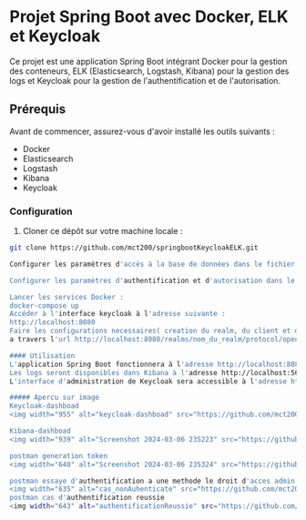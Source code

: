 # Projet Spring Boot avec Docker, ELK et Keycloak

Ce projet est une application Spring Boot intégrant Docker pour la gestion des conteneurs, ELK (Elasticsearch, Logstash, Kibana) pour la gestion des logs et Keycloak pour la gestion de l'authentification et de l'autorisation.

## Prérequis

Avant de commencer, assurez-vous d'avoir installé les outils suivants :

- Docker
- Elasticsearch
- Logstash
- Kibana
- Keycloak

### Configuration

1. Cloner ce dépôt sur votre machine locale :

```bash
git clone https://github.com/mct200/springbootKeycloakELK.git

Configurer les paramètres d'accès à la base de données dans le fichier application.properties.

Configurer les paramètres d'authentification et d'autorisation dans le fichier application.properties et dans la configuration Keycloak.

Lancer les services Docker :
docker-compose up
Accéder à l'interface keycloak à l'adresse suivante :
http://localhost:8080
Faire les configurations necessaires( creation du realm, du client et de ses roles, creation de l'user et ses roles, generation du token pour ce user via postman
a travers l'url http://localhost:8080/realms/nom_du_realm/protocol/openid-connect/token avec le verbe post)

#### Utilisation
L'application Spring Boot fonctionnera à l'adresse http://localhost:8081/etudiant/*.
Les logs seront disponibles dans Kibana à l'adresse http://localhost:5601.
L'interface d'administration de Keycloak sera accessible à l'adresse http://localhost:8080/admin.

##### Apercu sur image
Keycloak-dashboad
<img width="955" alt="keycloak-dashboad" src="https://github.com/mct200/springbootKeycloakELK/assets/97558185/24eee065-13f4-48a4-9a01-afb235e2e28f">

Kibana-dashboad
<img width="939" alt="Screenshot 2024-03-06 235223" src="https://github.com/mct200/springbootKeycloakELK/assets/97558185/4103eda7-9b10-4a63-8bff-2179f8b9df2d">

postman generation token
<img width="640" alt="Screenshot 2024-03-06 235324" src="https://github.com/mct200/springbootKeycloakELK/assets/97558185/b7f66838-f16e-426f-9560-29c9a8ef4a72">

postman essaye d'authentification a une methode le droit d'acces admin
<img width="635" alt="cas_nonAuhenticate" src="https://github.com/mct200/springbootKeycloakELK/assets/97558185/24293ba0-f5a3-44b4-aac7-bdf6beeca9ff">
postman cas d'authentification reussie
<img width="643" alt="authentificationReussie" src="https://github.com/mct200/springbootKeycloakELK/assets/97558185/5b1d8756-4e0c-4324-83a1-5483496e7e5d">




